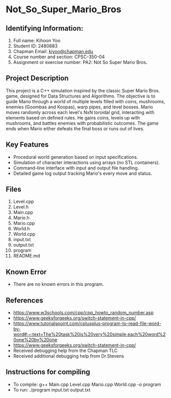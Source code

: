 # Not_So_Super_Mario_Bros

## Identifying Information: 
1. Full name: Kihoon Yoo
2. Student ID: 2480883
3. Chapman Email: kiyoo@chapman.edu
4. Course number and section: CPSC-350-04
5. Assignment or exercise number: PA2: Not So Super Mario Bros.

## Project Description
This project is a C++ simulation inspired by the classic Super Mario Bros. game, designed for Data Structures and Algorithms. The objective is to guide Mario through a world of multiple levels filled with coins, mushrooms, enemies (Goombas and Koopas), warp pipes, and level bosses.
Mario moves randomly across each level's NxN toroidal grid, interacting with elements based on defined rules. He gains coins, levels up with mushrooms, and battles enemies with probabilistic outcomes. The game ends when Mario either defeats the final boss or runs out of lives.

## Key Features
- Procedural world generation based on input specifications.
- Simulation of character interactions using arrays (no STL containers).
- Command-line interface with input and output file handling.
- Detailed game log output tracking Mario's every move and status.

## Files
1. Level.cpp
2. Level.h
3. Main.cpp
4. Mario.h
5. Mario.cpp
6. World.h
7. World.cpp
8. input.txt
9. output.txt
10. program
11. README.md

## Known Error 
- There are no known errors in this program.

## References
- https://www.w3schools.com/cpp/cpp_howto_random_number.asp
- https://www.geeksforgeeks.org/switch-statement-in-cpp/
- https://www.tutorialspoint.com/cplusplus-program-to-read-file-word-by-word#:~:text=The%20task%20is%20very%20simple,each%20word%20one%20by%20one
- https://www.geeksforgeeks.org/switch-statement-in-cpp/
- Received debugging help from the Chapman TLC
- Received additional debugging help from Dr.Stevens

## Instructions for compiling
- To compile: g++ Main.cpp Level.cpp Mario.cpp World.cpp -o program
- To run: ./program input.txt output.txt

